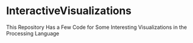 # InteractiveVisualizations
This Repository Has a Few Code for Some Interesting Visualizations in the Processing Language
